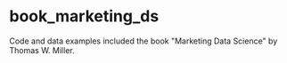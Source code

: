 # book_marketing_ds
Code and data examples included the book "Marketing Data Science" by Thomas W. Miller.
